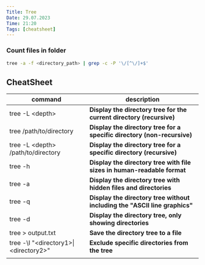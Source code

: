 ```yaml
---
Title: Tree
Date: 29.07.2023
Time: 21:20
Tags: [cheatsheet]
---
```


### Count files in folder

```bash
tree -a -f <directory_path> | grep -c -P '\/[^\/]+$'
```


## CheatSheet

| command                                   | **description**                                                            |
| ----------------------------------------- | -------------------------------------------------------------------------- |
| tree -L \<depth\>                         | **Display the directory tree for the current directory (recursive)**       |
| tree /path/to/directory                   | **Display the directory tree for a specific directory (non-recursive)**    |
| tree -L \<depth\> /path/to/directory      | **Display the directory tree for a specific directory (recursive)**        |
| tree -h                                   | **Display the directory tree with file sizes in human-readable format**    |
| tree -a                                   | **Display the directory tree with hidden files and directories**           |
| tree -q                                   | **Display the directory tree without including the "ASCII line graphics"** |
| tree -d                                   | **Display the directory tree, only showing directories**                   |
| tree > output.txt                         | **Save the directory tree to a file**                                      |
| tree -\I "\<directory1\>\|\<directory2\>" | **Exclude specific directories from the tree**                             |
|                                           |                                                                            |

